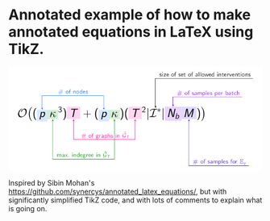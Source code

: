 # Annotated example of how to make annotated equations in LaTeX using TikZ.

![output of annotated equation](example_annotation.png)

Inspired by Sibin Mohan's https://github.com/synercys/annotated_latex_equations/, but with significantly simplified TikZ code, and with lots of comments to explain what is going on.
